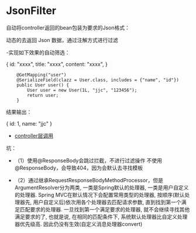 # JsonFilter

自动将controller返回的bean包装为要求的Json格式：

动态的去返回 Json 数据，通过注解方式进行过滤

-实现如下效果的自动筛选：

{
    id: "xxxx",
    title: "xxxx",
    content: "xxxx",
}

```
    @GetMapping("user")
    @SerializeField(clazz = User.class, includes = {"name", "id"})
    public User user() {
        User user = new User(1L, "jjc", "123456");
        return user;
    }
```

结果输出：

{
    id: 1,
    name: "jjc"
}



- [controller层调用](/src/main/java/com/monkey/jsonfilter/controller/Demo.java) 

坑：
- （1）使用@ResponseBody会跳过拦截，不进行过滤操作
不使用@ResponseBody，会导致404，因为会默认去寻找模板

- （2）通过继承RequestResponseBodyMethodProcessor，但是ArgumentResolver分为两类, 一类是Spring默认的处理器, 一类是用户自定义的处理器. Spring MVC在默认情况下会配置常用类型的处理器, 按顺序(默认处理器先, 用户自定义后)依次用各个处理器去匹配请求参数, 直到找到第一个满足匹配要求的处理器. 一旦找到第一个满足要求的处理器, 就不会继续寻找其他满足要求的了, 也就是说, 在相同的匹配条件下, 系统默认处理器比自定义处理器优先级高. 因此仍没有生效(自定义消息处理器convert)
